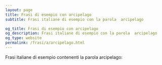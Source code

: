 ```yaml
---
layout: page
title: Frasi di esempio con arcipelago 
subtitle: Frasi italiane di esempio con la parola  arcipelago

og_title: Frasi di esempio con arcipelago 
og_description: Frasi italiane di esempio con la parola  arcipelago
og_type: website
permalink: /frasi/a/arcipelago.html
---
```


Frasi italiane di esempio contenenti la parola arcipelago:


